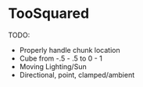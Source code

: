 # TooSquared

TODO: 
 * Properly handle chunk location
 * Cube from -.5 - .5 to 0 - 1
 * Moving Lighting/Sun
 * Directional, point, clamped/ambient
